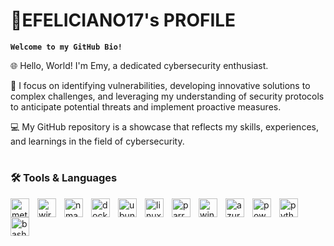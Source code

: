 # 🍱EFELICIANO17's PROFILE

**`Welcome to my GitHub Bio!`**

🌐 Hello, World! I'm Emy, a dedicated cybersecurity enthusiast. 

🔐 I focus on identifying vulnerabilities, developing innovative solutions to complex challenges, and leveraging my understanding of security protocols to anticipate potential threats and implement proactive measures.

💻 My GitHub repository is a showcase that reflects my skills, experiences, and learnings in the field of cybersecurity.

#

### 🛠️ Tools & Languages

<img align="left" width="30px" style="padding-right:10px;" src="https://img.icons8.com/fluency/48/metasploit.png" alt="metasploit"/>
<img align="left" width="30px" style="padding-right:10px;" src="https://img.icons8.com/nolan/64/wireshark--v1.png" alt="wireshark--v1"/>
<img align="left" width="30px" style="padding-right:10px;" src="https://img.icons8.com/color/48/nmap.png" alt="nmap"/>
<img align="left" width="30px" style="padding-right:10px;" src="https://img.icons8.com/dusk/64/docker.png" alt="docker"/>
<img align="left" width="30px" style="padding-right:10px;" src="https://img.icons8.com/color/48/ubuntu--v1.png" alt="ubuntu--v1"/>
<img align="left" width="30px" style="padding-right:10px;" src="https://img.icons8.com/color/48/linux--v1.png" alt="linux--v1"/>
<img align="left" width="30px" style="padding-right:10px;" src="https://img.icons8.com/color/48/parrot-security--v2.png" alt="parrot-security--v2"/>
<img align="left" width="30px" style="padding-right:10px;" src="https://img.icons8.com/fluency/48/windows-10.png" alt="windows-10"/>
<img align="left" width="30px" style="padding-right:10px;" src="https://img.icons8.com/color/48/azure-1.png" alt="azure-1"/>
<img align="left" width="30px" style="padding-right:10px;" src="https://img.icons8.com/fluency/48/powershell.png" alt="powershell"/>
<img align="left" width="30px" style="padding-right:10px;" src="https://img.icons8.com/fluency/48/python.png" alt="python"/>
<img align="left" width="30px" style="padding-right:10px;" src="https://img.icons8.com/fluency/48/bash.png" alt="bash"/>
<br />

#
